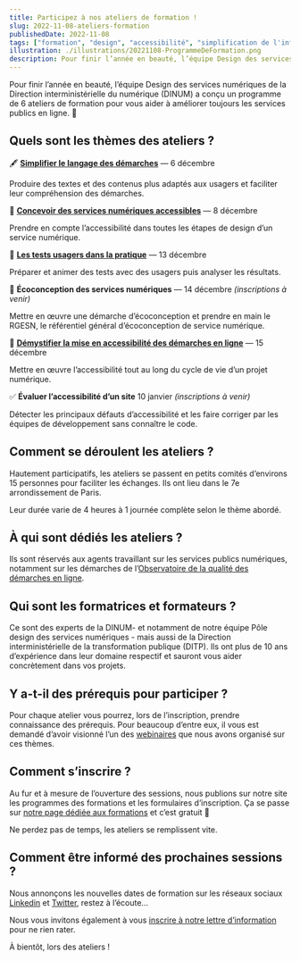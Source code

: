 ```yaml
---
title: Participez à nos ateliers de formation !
slug: 2022-11-08-ateliers-formation
publishedDate: 2022-11-08
tags: ["formation", "design", "accessibilité", "simplification de l'information", "écoconception"]
illustration: ./illustrations/20221108-ProgrammeDeFormation.png
description: Pour finir l’année en beauté, l’équipe Design des services numériques de la Direction interministérielle du numérique (DINUM) a conçu un programme de 6 ateliers de formation pour vous aider à améliorer toujours les services publics en ligne.
---
```



<p class="fr-text--lead">Pour finir l’année en beauté, l’équipe Design des services numériques de la Direction interministérielle du numérique (DINUM) a conçu un programme de 6 ateliers de formation pour vous aider à améliorer toujours les services publics en ligne. 🚀</p>

## Quels sont les thèmes des ateliers ?

<span aria-hidden="true">🖋</span> **[Simplifier le langage des démarches](https://design.numerique.gouv.fr/formations/design/atelier-simplification/?mtm_campaign=formations6ateliers&mtm_source=ArticleDesigngouv)** — 6 décembre 

Produire des textes et des contenus plus adaptés aux usagers et faciliter leur compréhension des démarches. 

<span aria-hidden="true">🌟</span> **[Concevoir des services numériques accessibles](https://design.numerique.gouv.fr/formations/accessibilite/atelier-accessibilite-designer/?mtm_campaign=formations6ateliers&mtm_source=ArticleDesigngouv)** — 8 décembre

Prendre en compte l’accessibilité dans toutes les étapes de design d’un service numérique.

<span aria-hidden="true">🧪</span> **[Les tests usagers dans la pratique](https://design.numerique.gouv.fr/formations/recherche-utilisateur/atelier-test-usager/?mtm_campaign=formations6ateliers&mtm_source=ArticleDesigngouv)** — 13 décembre

Préparer et animer des tests avec des usagers puis analyser les résultats.

<span aria-hidden="true">🌱</span> **Écoconception des services numériques** — 14 décembre *(inscriptions à venir)*

Mettre en œuvre une démarche d’écoconception et prendre en main le RGESN, le référentiel général d’écoconception de service numérique.

<span aria-hidden="true">🐲</span> **[Démystifier la mise en accessibilité des démarches en ligne](https://design.numerique.gouv.fr/formations/accessibilite/atelier-demystifier-accessibilite/?mtm_campaign=formations6ateliers&mtm_source=ArticleDesigngouv)** — 15 décembre

Mettre en œuvre l’accessibilité tout au long du cycle de vie d’un projet numérique.

<span aria-hidden="true">✅</span> **Évaluer l’accessibilité d’un site** 10 janvier *(inscriptions à venir)*

Détecter les principaux défauts d’accessibilité et les faire corriger par les équipes de développement sans connaître le code.

## Comment se déroulent les ateliers ?

Hautement participatifs, les ateliers se passent en petits comités d’environs 15 personnes pour faciliter les échanges. Ils ont lieu dans le 7e arrondissement de Paris. 

Leur durée varie de 4 heures à 1 journée complète selon le thème abordé.

## À qui sont dédiés les ateliers ?

Ils sont réservés aux agents travaillant sur les services publics numériques, notamment sur les démarches de l’[Observatoire de la qualité des démarches en ligne](https://observatoire.numerique.gouv.fr/).

## Qui sont les formatrices et formateurs ?

Ce sont des experts de la DINUM- et notamment de notre équipe Pôle design des services numériques - mais aussi de la Direction interministérielle de la transformation publique (DITP). Ils ont plus de 10 ans d’expérience dans leur domaine respectif et sauront vous aider concrètement dans vos projets. 

## Y a-t-il des prérequis pour participer ?

Pour chaque atelier vous pourrez, lors de l’inscription, prendre connaissance des prérequis. Pour beaucoup d’entre eux, il vous est demandé d’avoir visionné l’un des [webinaires](https://youtube.com/playlist?list=PLzwHdQWfGYgZqhHm6XxyrsfXf5OQF0s82) que nous avons organisé sur ces thèmes.

## Comment s’inscrire ?

Au fur et à mesure de l’ouverture des sessions, nous publions sur notre site les programmes des formations et les formulaires d’inscription. Ça se passe sur [notre page dédiée aux formations](https://design.numerique.gouv.fr/formations/?mtm_campaign=formations6ateliers&mtm_source=ArticleDesigngouv) et c’est gratuit 🙂

Ne perdez pas de temps, les ateliers se remplissent vite. 

## Comment être informé des prochaines sessions ?

Nous annonçons les nouvelles dates de formation sur les réseaux sociaux [Linkedin](https://www.linkedin.com/company/designgouv/) et [Twitter](https://twitter.com/design_gouv), restez à l’écoute…

Nous vous invitons également à vous [inscrire à notre lettre d’information](https://design.numerique.gouv.fr/newsletter) pour ne rien rater.

À bientôt, lors des ateliers !
